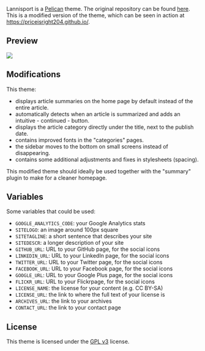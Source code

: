 Lannisport is a [Pelican][1] theme. The original repository can be found [here][4]. This is a modified version of the theme, which can be seen in action at https://priceisright204.github.io/.

## Preview
![][2]

## Modifications
This theme:

 * displays article summaries on the home page by default instead of the entire article.
 * automatically detects when an article is summarized and adds an intuitive - continued - button.
 * displays the article category directly under the title, next to the publish date.
 * contains improved fonts in the "categories" pages.
 * the sidebar moves to the bottom on small screens instead of disappearing.
 * contains some additional adjustments and fixes in stylesheets (spacing).
 
This modified theme should ideally be used together with the "summary" plugin to make for a cleaner homepage.


## Variables

Some variables that could be used:

 *  `GOOGLE_ANALYTICS_CODE`: your Google Analytics stats
 *  `SITELOGO`: an image around 100px square
 *  `SITETAGLINE`: a short sentence that describes your site
 *  `SITEDESCR`: a longer description of your site
 *  `GITHUB_URL`: URL to your GitHub page, for the social icons
 *  `LINKEDIN_URL`: URL to your LinkedIn page, for the social icons
 *  `TWITTER_URL`: URL to your Twitter page, for the social icons
 *  `FACEBOOK_URL`: URL to your Facebook page, for the social icons
 *  `GOOGLE_URL`: URL to your Google Plus page, for the social icons
 *  `FLICKR_URL`: URL to your Flickrpage, for the social icons
 *  `LICENSE_NAME`: the license for your content (e.g. CC BY-SA)
 *  `LICENSE_URL`: the link to where the full text of your license is
 *  `ARCHIVES_URL`: the link to your archives
 *  `CONTACT_URL`: the link to your contact page

## License

This theme is licensed under the [GPL v3][3] license.

  [1]: https://github.com/getpelican/pelican/ "Pelican"
  [2]: https://priceisright204.github.io/images/siteimage.png
  [3]: https://raw.github.com/siovene/lannisport/master/LICENSE
  [4]: https://github.com/siovene/lannisport
